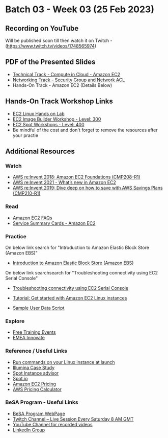 # Batch 03 - Week 03 (25 Feb 2023)

## Recording on YouTube
Will be published soon till then watch it on Twitch - (https://www.twitch.tv/videos/1748565974)
<!---  

* [Technical Track - Compute in Cloud - Amazon EC2](https://youtu.be/Sw6B2deMPmg)
* [Networking Track - Security Group and Network ACL](https://youtu.be/1WNMB38KtiM)
* [Hands-On Track - Amazon EC2](https://youtu.be/jYUm5itbDNA)

-->

## PDF of the Presented Slides
* [Technical Track - Compute in Cloud - Amazon EC2](https://github.com/become-a-solutions-architect/become-a-solutions-architect.github.io/blob/main/resources/assets/B03/W3/Week%2003%20-25%20Feb%20-%20Technical%20Track%20-%20Amazon%20EC2.pdf)
* [Networking Track - Security Group and Network ACL](https://github.com/become-a-solutions-architect/become-a-solutions-architect.github.io/blob/main/resources/assets/B03/W3/Week%2003%20-%2025%20Feb%20-%20Security%20Group%20and%20Network%20ACL.pdf)
* Hands-On Track - Amazon EC2 (Details Below)

## Hands-On Track Workshop Links
* [EC2 Linux Hands on Lab](https://catalog.workshops.aws/general-immersionday/en-US/basic-modules/10-ec2/ec2-linux)
* [EC2 Image Builder Workshop - Level: 300](https://catalog.us-east-1.prod.workshops.aws/workshops/d6c7ecdc-c75f-4ad1-910f-fdd994cc4aed/en-US)
* [EC2 Spot Workshops - Level: 400](https://ec2spotworkshops.com/)
* Be mindful of the cost and don't forget to remove the resources after your practie


## Additional Resources 

### Watch
* [AWS re:Invent 2018: Amazon EC2 Foundations (CMP208-R1)](https://www.youtube.com/watch?v=vXBeO9vQAI8)
* [AWS re:Invent 2021 - What’s new in Amazon EC2](https://www.youtube.com/watch?v=LHHG5rcPXvw)
* [AWS re:Invent 2019: Dive deep on how to save with AWS Savings Plans (CMP210-R1)](https://www.youtube.com/watch?v=uQ9ry-9uUvo)

### Read
* [Amazon EC2 FAQs](https://aws.amazon.com/ec2/faqs/)
* [Service Summary Cards - Amazon EC2](https://github.com/become-a-solutions-architect/become-a-solutions-architect.github.io/blob/main/resources/assets/3/Amazon%20EC2%20-%20Service%20Summary%20Card.pdf)

### Practice
On below link search for "Introduction to Amazon Elastic Block Store (Amazon EBS)"
* [Introduction to Amazon Elastic Block Store (Amazon EBS)](https://amazon.qwiklabs.com/catalog)

On below link searchsearch for "Troubleshooting connectivity using EC2 Serial Console"
* [Troubleshooting connectivity using EC2 Serial Console](https://amazon.qwiklabs.com/catalog)

* [Tutorial: Get started with Amazon EC2 Linux instances](https://docs.aws.amazon.com/AWSEC2/latest/UserGuide/EC2_GetStarted.html)

* [Sample User Data Script](https://github.com/become-a-solutions-architect/become-a-solutions-architect.github.io/blob/main/resources/assets/3/userdata.txt)

### Explore
* [Free Training Events](https://aws.amazon.com/training/events)
* [EMEA Innovate](https://aws.amazon.com/events/innovate-online-conference/emea/aiml-data)

### Reference / Useful Links
* [Run commands on your Linux instance at launch](https://docs.aws.amazon.com/AWSEC2/latest/UserGuide/user-data.html)
* [Illumina Case Study](https://aws.amazon.com/solutions/case-studies/illumina/)
* [Spot Instance advisor](https://aws.amazon.com/ec2/spot/instance-advisor/)
* [Spot.io](https://spot.io/)
* [Amazon EC2 Pricing](https://aws.amazon.com/ec2/pricing/)
* [AWS Pricing Calculator](https://calculator.aws/#/)

### BeSA Program - Useful Links

* [BeSA Program WebPage](https://become-a-solutions-architect.github.io/)
* [Twitch Channel – Live Session Every Saturday 8 AM GMT](https://www.twitch.tv/besaprogram)
* [YouTube Channel for recorded videos](https://www.youtube.com/channel/UCWWO3yt3b5R_LrWHReU0b-g)
* [LinkedIn Group](https://www.linkedin.com/groups/9179284/)
